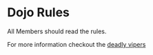 Dojo Rules
==========

All Members should read the rules.  

For more information checkout the [deadly vipers](https://github.com/deadlyvipers)

